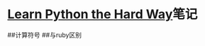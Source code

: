 # [Learn Python the Hard Way](http://learnpythonthehardway.org/book/intro.html)笔记

##计算符号
##与ruby区别

